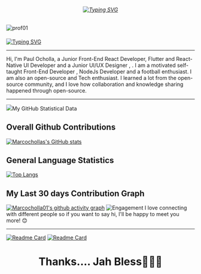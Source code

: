 
 
######  <p align="center"> [![Typing SVG](https://readme-typing-svg.demolab.com?font=East+Sea+Dokdo&size=42&pause=1000&color=cyan&width=435&lines=Hi+%F0%9F%91%8B%2C+I'm+PAUL)](https://git.io/typing-svg) </p>

![prof01](https://user-images.githubusercontent.com/87925630/210420109-d789dbd8-17cf-4025-8cf2-40bca8e49955.gif)


#### <p align="center">
 [![Typing SVG](https://readme-typing-svg.demolab.com?font=Luacidia+Caligraphy&pause=1000&width=450&lines=I'm+a+Junior+Front-End+Software+Developer;Self+driven+UI%2FUX+Designer;I'm+passionate+and+creative;1%2B+Year(s)+of+experience;Currently+on+studing;Available+for+Hire)](https://git.io/typing-svg)</p>
 <hr>

Hi, I'm Paul Ocholla, a Junior Front-End React Developer, Flutter and React-Native UI Developer and a Junior UI/UX Designer , .
I am a motivated self-taught Front-End Developer , NodeJs Developer and a football enthusiast. I am also an open-source and Tech enthusiast. I learned a lot from the open-source community, and I love how collaboration and knowledge sharing happened through open-source.
<hr>
 
 <img src="https://github.com/Marcocholla01/marcocholla/blob/main/personal%20design/img/star%20git.gif" >My GitHub Statistical Data<img>
 #### <h2>Overall Github Contributions </h2>
 [![Marcochollas's GitHub stats](https://github-readme-stats.vercel.app/api?username=Marcocholla01&theme=nightowl&show_icons=true&include_all_commits=false&hide_rank=false)](https://github.com/Marcocholla01)

 #### <h2>General Language Statistics</h2>
 [![Top Langs](https://github-readme-stats.vercel.app/api/top-langs/?username=Marcocholla01&size_weight=0.5&count_weight=0.5&theme=nightowl)](https://github.com/Marcocholla01/github-readme-stats)
 #### <h2>My Last 30 days Contribution Graph</h2>
 [![Marcocholla01's github activity graph](https://github-readme-activity-graph.vercel.app/graph?username=Marcocholla01&theme=nightowl)](https://github.com/Marcocholla01/github-readme-activity-graph)
![Engagement](https://user-images.githubusercontent.com/87925630/210402743-1c31cb92-50fc-4a51-86ff-05b6c002399a.gif) I love connecting with different people so if you want to say hi, I'll be happy to meet you more! 😊
<hr>

 [![Readme Card](https://github-readme-stats.vercel.app/api/pin/?username=Marcocholla01&theme=nightowl&repo=Enjoy)](https://github.com/Marcocholla01/github-readme-stats)
 [![Readme Card](https://github-readme-stats.vercel.app/api/pin/?username=Marcocholla01&repo=Enjoy&theme=nightowl)](https://github.com/Marcocholla01)
 

 
 <h1 align ="center"; underline="dotted"> Thanks.... Jah Bless🙏🙏🙏</h1>
 

<!--
 [![Majidt's GitHub stats](https://github-readme-stats.vercel.app/api?username=Marcocholla01&show_icons=true&include_all_commits=true&theme=radical&cache_seconds=3200)](https://github.com/majidtdeni666) <br>
<img align="center" src="https://github-readme-stats.anuraghazra1.vercel.app/api/top-langs/?username=Marcocholla01&layout=compact&theme=dark" /> <br>
<br>
**Marcocholla01/Marcocholla01** is a ✨ _special_ ✨ repository because its `README.md` (this file) appears on your GitHub profile.

Here are some ideas to get you started:

- 🔭 I’m currently working on ...
- 🌱 I’m currently learning ...
- 👯 I’m looking to collaborate on ...
- 🤔 I’m looking for help with ...
- 💬 Ask me about ...
- 📫 How to reach me: ...
- 😄 Pronouns: ...
- ⚡ Fun fact: ..
![star git](https://user-images.githubusercontent.com/87925630/210424769-731ce6a6-72c2-4d94-a3db-b15ddaf2c14f.gif)
